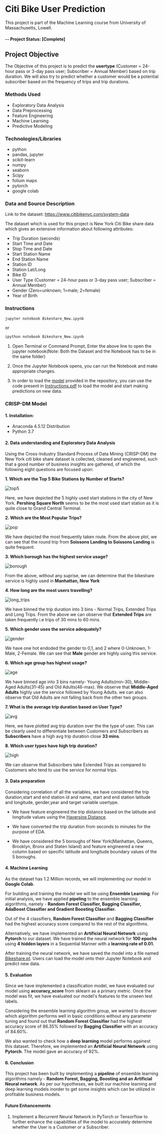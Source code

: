 # Citi Bike User Prediction
This project is part of the Machine Learning course from University of Massachusetts, Lowell.

#### -- Project Status: [Complete]

## Project Objective
The Objective of this project is to predict the **usertype** (Customer = 24-hour pass or 3-day pass user; Subscriber = Annual Member) based on trip duration. We will also try to predict whether a customer would be a potential subscriber based on the frequency of trips and trip durations.

### Methods Used  
* Exploratory Data Analysis
* Data Preprocessing 
* Feature Engineering
* Machine Learning
* Predictive Modeling

### Technologies/Libraries
* python
* pandas, jupyter
* scikit-learn
* numpy
* seaborn
* Scipy
* folium maps
* pytorch
* google colab

### Data and Source Description 
Link to the dataset: https://www.citibikenyc.com/system-data

The dataset which is used for this project is New York Citi Bike share data which gives an extensive information about following attributes:
* Trip Duration (seconds)
* Start Time and Date
* Stop Time and Date
* Start Station Name
* End Station Name
* Station ID
* Station Lat/Long
* Bike ID
* User Type (Customer = 24-hour pass or 3-day pass user; Subscriber = Annual Member)
* Gender (Zero=unknown; 1=male; 2=female)
* Year of Birth

### Instructions 

```python
jupyter notebook Bikeshare_New.ipynb
```
or

```python
ipython notebook Bikeshare_New.ipynb
```
1. Open Terminal or Command Prompt, Enter the above line to open the jupyter notebook(Note: Both the Dataset and the Notebook has to be in the same folder)

2. Once the Jupyter Notebook opens, you can run the Notebook and make appropriate changes.

3. In order to load the [model](https://github.com/ManojGowda27/citibike_user_prediction/blob/master/Bikeshare.pt) provided in the repository, you can use the code present in [Instructions.pdf](https://github.com/ManojGowda27/citibike_user_prediction/blob/master/Instructions.pdf) to load the model and start making predictions on new data.

### CRISP-DM Model

#### 1. Installation:
   - Anaconda 4.5.12 Distribution
   - Python 3.7
   
#### 2. Data understanding and Exploratory Data Analysis

Using the Cross-Industry Standard Process of Data Mining (CRISP-DM) the New York citi bike share dataset is collected, cleaned and engineered, such that a good number of business insights are gathered, of which the following eight questions are focused upon:

**1. Which are the Top 5 Bike Stations by Number of Starts?**

![top5](img%2FTop5.png)

Here, we have depicted the 5 highly used start stations in the city of New York. **Pershing Square North** seems to be the most used start station as it is quite close to Grand Central Terminal.

**2. Which are the Most Popular Trips?**

![pop](img%2FMostPopular.png)

We have depicted the most frequently taken route. From the above plot, we can see that the round trip from **Soissons Landing to Soissons Landing** is quite frequent.

**3. Which borough has the highest service usage?**

![borough](img%2FBorough.png)

From the above, without any suprise, we can determine that the bikeshare service is highly used in **Manhattan, New York**

**4. How long are the most users travelling?**

![long_trips](img%2FLongTravelling.png)

We have binned the trip duration into 3 bins - Normal Trips, Extended Trips and Long Trips. From the above we can observe that **Extended Trips** are taken frequently i.e trips of 30 mins to 60 mins.

**5. Which gender uses the service adequately?**

![gender](img%2FGender.png)

We have one hot endoded the gender to 0,1, and 2 where 0-Unknown, 1-Male, 2-Female. We can see that **Male** gender are highly using this service.

**6. Which age group has highest usage?**

![age](img%2FAgeGroup.png)

We have binned age into 3 bins namely- Young Adults(min-30), Middle-Aged Adults(31-45) and Old Adults(46-max). We observe that **Middle-Aged Adults** highly use the service followed by Young Adults. we can also observe that Old Adults are not falling back from the other two groups.

**7. What is the average trip duration based on User Type?**

![avg](img%2FAvgTripDuration.png)

Here, we have plotted avg trip duration over the the type of user. This can be clearly used to differentiate between Customers and Subscribers as **Subscribers** have a high avg trip duration close **33 mins**.

**8. Which user types have high trip duration?**

![high](img%2FHighestTripDuration.png)

We can observe that Subscribers take Extended Trips as compared to Customers who tend to use the service for normal trips.


#### 3. Data preparation

Considering correlation of all the variables, we have considered the trip duration,start and end station id and name, start and end station latitude and longitude, gender,year and target variable usertype.

* We have feature engineered the trip distance based on the latitude and longitude values using the [Haversine Distance](https://en.wikipedia.org/wiki/Haversine_formula).

* We have converted the trip duration from seconds to minutes for the purpose of EDA.

* We have considered the 5 boroughs of New York(Manhattan, Queens, Brooklyn, Bronx and Staten Island) and feature engineered a new column based on specific latitude and longitude boundary values of the 5 boroughs.

#### 4. Machine Learning

As the dataset has 1.2 Million records, we will implementing our model in **Google Colab**.

For building and training the model we will be using **Ensemble Learning**. For initial analysis, we have applied **pipeling** to the ensemble learning algorithms, namely - **Random Forest Classifier, Bagging Classifier, AdaBoost Classifier and Gradient Boosting Classifier.** 

Out of the 4 classifiers, **Random Forest Classifier** and **Bagging Classifier** had the highest accuracy score compared to the rest of the algorithms.

Alternatively, we have implemented an **Artificial Neural Network** using **Pytorch** to our dataset. We have trained the neural network for **100 epochs** using **4 hidden layers** in a Sequential Manner with a **learning rate of 0.01.**

After training the neural network, we have saved the model into a file named [Bikeshare.pt](https://github.com/ManojGowda27/citibike_user_prediction/blob/master/Bikeshare.pt). Users can load the model onto their Jupyter Notebook and predict new data.

#### 5. Evaluation

Since we have implemented a classification model, we have evaluated our model using **accuracy_score** from sklearn as a primary metric. Once the model was fit, we have evaluated our model's features to the unseen test labels. 

Considering the ensemble learning algorithm group, we wanted to discover which algorithm performs well in basic conditions without any parameter tuning and found out that **Random Forest Classifier** had the highest accuracy score of 86.35% followed by **Bagging Classifier** with an accuracy of 84.60%.

We also wanted to check how a **deep learning** model performs againest this dataset. Therefore, we implemented an **Artificial Neural Network** using **Pytorch**. The model gave an accuracy of 92%. 

#### 6. Conclusion 

This project has been built by implementing a **pipeline** of ensemble learning algorithms namely - **Random Forest, Bagging, Boosting and an Artificial Neural network**. As per our hypotheses, we built our machine learning and deep learning models inorder to get some insights which can be utilized in profitable business models. 

#### Future Enhancements

1. Implement a Recurrent Neural Network in PyTorch or Tensorflow to further enhance the capabilities of the model to accurately determine whether the User is a Customer or a Subscriber. 

